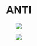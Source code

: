 # <h1 align="center"> ANTI </h1>

<p align="center">  
<img src="[https://komarev.com/ghpvc/?username=antinuke0day](https://discord.c99.nl/widget/theme-4/911351586398294037.png)">
</p>

<p align="center">
  <a><img src="https://readme-typing-svg.herokuapp.com?color=CBC3E3&size=30&center=true&lines=badbotdev.py"></a>
</p>
